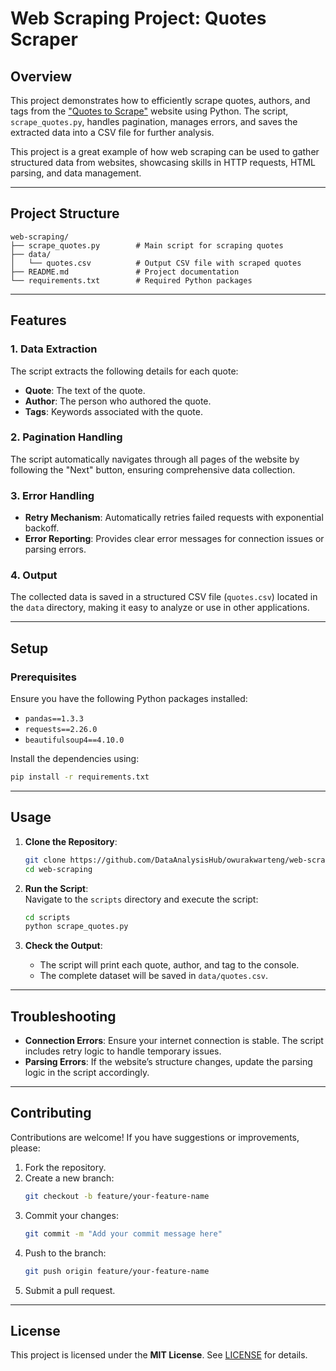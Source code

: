 # **Web Scraping Project: Quotes Scraper**

## **Overview**  
This project demonstrates how to efficiently scrape quotes, authors, and tags from the ["Quotes to Scrape"](http://quotes.toscrape.com) website using Python. The script, `scrape_quotes.py`, handles pagination, manages errors, and saves the extracted data into a CSV file for further analysis.  

This project is a great example of how web scraping can be used to gather structured data from websites, showcasing skills in HTTP requests, HTML parsing, and data management.

---

## **Project Structure**  
```
web-scraping/
├── scrape_quotes.py        # Main script for scraping quotes
├── data/
│   └── quotes.csv          # Output CSV file with scraped quotes
├── README.md               # Project documentation
└── requirements.txt        # Required Python packages
```

---

## **Features**  
### **1. Data Extraction**  
The script extracts the following details for each quote:  
- **Quote**: The text of the quote.  
- **Author**: The person who authored the quote.  
- **Tags**: Keywords associated with the quote.  

### **2. Pagination Handling**  
The script automatically navigates through all pages of the website by following the "Next" button, ensuring comprehensive data collection.  

### **3. Error Handling**  
- **Retry Mechanism**: Automatically retries failed requests with exponential backoff.  
- **Error Reporting**: Provides clear error messages for connection issues or parsing errors.  

### **4. Output**  
The collected data is saved in a structured CSV file (`quotes.csv`) located in the `data` directory, making it easy to analyze or use in other applications.  

---

## **Setup**  
### **Prerequisites**  
Ensure you have the following Python packages installed:  
- `pandas==1.3.3`  
- `requests==2.26.0`  
- `beautifulsoup4==4.10.0`  

Install the dependencies using:  
```bash
pip install -r requirements.txt
```

---

## **Usage**  
1. **Clone the Repository**:  
   ```bash
   git clone https://github.com/DataAnalysisHub/owurakwarteng/web-scraping.git
   cd web-scraping
   ```

2. **Run the Script**:  
   Navigate to the `scripts` directory and execute the script:  
   ```bash
   cd scripts
   python scrape_quotes.py
   ```

3. **Check the Output**:  
   - The script will print each quote, author, and tag to the console.  
   - The complete dataset will be saved in `data/quotes.csv`.  

---

## **Troubleshooting**  
- **Connection Errors**: Ensure your internet connection is stable. The script includes retry logic to handle temporary issues.  
- **Parsing Errors**: If the website’s structure changes, update the parsing logic in the script accordingly.  

---

## **Contributing**  
Contributions are welcome! If you have suggestions or improvements, please:  
1. Fork the repository.  
2. Create a new branch:  
   ```bash
   git checkout -b feature/your-feature-name
   ```  
3. Commit your changes:  
   ```bash
   git commit -m "Add your commit message here"
   ```  
4. Push to the branch:  
   ```bash
   git push origin feature/your-feature-name
   ```  
5. Submit a pull request.  

---

## **License**  
This project is licensed under the **MIT License**. See [LICENSE](LICENSE.md) for details.
